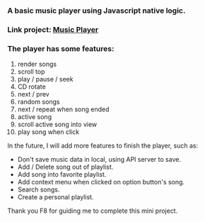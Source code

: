 ### A basic music player using Javascript native logic.
### Link project: [Music Player](https://github.com/trongphu567/music-player/)
### The player has some features:
1. render songs
2. scroll top
3. play / pause / seek
4. CD rotate
5. next / prev
6. random songs
7. next / repeat when song ended
8. active song
9. scroll active song into view
10. play song when click

In the future, I will add more features to finish the player, such as:
- Don't save music data in local, using API server to save.
- Add / Delete song out of playlist.
- Add song into favorite playlist.
- Add context menu when clicked on option button's song.
- Search songs.
- Create a personal playlist.

Thank you F8 for guiding me to complete this mini project.
